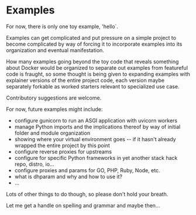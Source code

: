 # Examples

For now, there is only one toy example, 'hello`.

Examples can get complicated and put pressure on a simple project to become complicated by way of forcing it to incorporate examples into its organization and eventual manifestation.

How many examples going beyond the toy code that reveals something about Docker would be organized to separate out examples from featureful code is fraught, so some thought is being given to expanding examples with explainer versions of the entire project code, each version maybe separately forkable as worked starters relevant to specialized use case.

Contributory suggestions are welcome.

For now, future examples might include:

- configure gunicorn to run an ASGI application with uvicorn workers
- manage Python imports and the implications thereof by way of initial folder and module organization
- showing where your virtual environment goes -- if it hasn't already wrapped the entire project by this point
- configure reverse proxies for upstreams
- configure for specific Python frameworks in yet another stack hack repo, distro, io...
- configure proxies and params for GO, PHP, Ruby, Node, etc.
- what is dhparam and why and how to use it?
- ... 

Lots of other things to do though, so please don't hold your breath.

Let me get a handle on spelling and grammar and maybe then...

